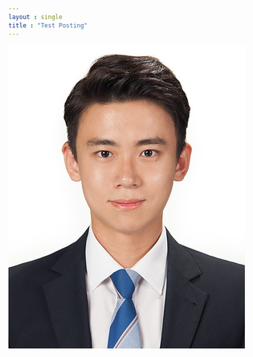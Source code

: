 ```yaml
---
layout : single
title : "Test Posting"
---
```

![image upload test](https://github.com/chanmin9401/chanmin9401.github.io/blob/gh-pages/_images/2020-01-09-TEST/bob_profile.jpg?raw=true)
